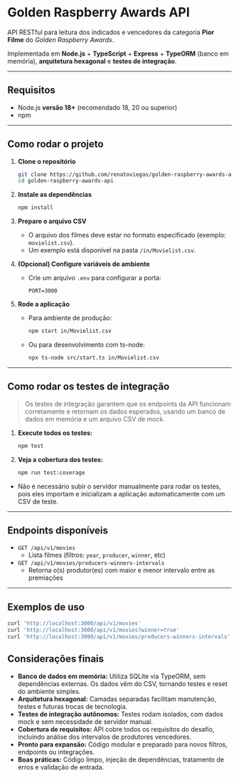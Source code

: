 # Golden Raspberry Awards API

API RESTful para leitura dos indicados e vencedores da categoria **Pior Filme** do *Golden Raspberry Awards*.

Implementada em **Node.js** + **TypeScript** + **Express** + **TypeORM** (banco em memória), **arquitetura hexagonal** e **testes de integração**.

---

## Requisitos

- Node.js **versão 18+** (recomendado 18, 20 ou superior)
- npm

---

## Como rodar o projeto

1. **Clone o repositório**
    ```sh
    git clone https://github.com/renatoviegas/golden-raspberry-awards-api.git
    cd golden-raspberry-awards-api
    ```

2. **Instale as dependências**
    ```sh
    npm install
    ```

3. **Prepare o arquivo CSV**
    - O arquivo dos filmes deve estar no formato especificado (exemplo: `movielist.csv`).
    - Um exemplo está disponível na pasta `/in/Movielist.csv`.

4. **(Opcional) Configure variáveis de ambiente**
    - Crie um arquivo `.env` para configurar a porta:
        ```
        PORT=3000
        ```

5. **Rode a aplicação**
    - Para ambiente de produção:
        ```sh
        npm start in/Movielist.csv
        ```
    - Ou para desenvolvimento com ts-node:
        ```sh
        npx ts-node src/start.ts in/Movielist.csv
        ```

---

## Como rodar os testes de integração

> Os testes de integração garantem que os endpoints da API funcionam corretamente e retornam os dados esperados, usando um banco de dados em memória e um arquivo CSV de mock.

1. **Execute todos os testes:**
    ```sh
    npm test
    ```

2. **Veja a cobertura dos testes:**
    ```sh
    npm run test:coverage
    ```

- Não é necessário subir o servidor manualmente para rodar os testes, pois eles importam e inicializam a aplicação automaticamente com um CSV de teste.

---

## Endpoints disponíveis

- `GET /api/v1/movies`
    - Lista filmes (filtros: `year`, `producer`, `winner`, etc)
- `GET /api/v1/movies/producers-winners-intervals`
    - Retorna o(s) produtor(es) com maior e menor intervalo entre as premiações

---

## Exemplos de uso

```sh
curl 'http://localhost:3000/api/v1/movies'
curl 'http://localhost:3000/api/v1/movies?winner=true'
curl 'http://localhost:3000/api/v1/movies/producers-winners-intervals'
```

## Considerações finais

- **Banco de dados em memória:** Utiliza SQLite via TypeORM, sem dependências externas. Os dados vêm do CSV, tornando testes e reset do ambiente simples.
- **Arquitetura hexagonal:** Camadas separadas facilitam manutenção, testes e futuras trocas de tecnologia.
- **Testes de integração autônomos:** Testes rodam isolados, com dados mock e sem necessidade de servidor manual.
- **Cobertura de requisitos:** API cobre todos os requisitos do desafio, incluindo análise dos intervalos de produtores vencedores.
- **Pronto para expansão:** Código modular e preparado para novos filtros, endpoints ou integrações.
- **Boas práticas:** Código limpo, injeção de dependências, tratamento de erros e validação de entrada.
